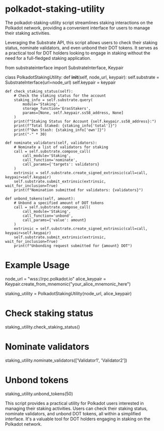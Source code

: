 # polkadot-staking-utility      
The polkadot-staking-utility script streamlines staking interactions on the Polkadot network, providing a convenient interface for users to manage their staking activities.

Leveraging the Substrate API, this script allows users to check their staking status, nominate validators, and even unbond their DOT tokens. It serves as a practical tool for DOT holders looking to engage in staking without the need for a full-fledged staking application.

from substrateinterface import SubstrateInterface, Keypair

class PolkadotStakingUtility:
    def __init__(self, node_url, keypair):
        self.substrate = SubstrateInterface(url=node_url)
        self.keypair = keypair

    def check_staking_status(self):
        # Check the staking status for the account
        staking_info = self.substrate.query(
            module='Staking',
            storage_function='ErasStakers',
            params=[None, self.keypair.ss58_address, None]
        )
        print(f"Staking Status for Account {self.keypair.ss58_address}:")
        print(f"Total Staked: {staking_info['total']}")
        print(f"Own Stash: {staking_info['own']}")
        print("-" * 30)

    def nominate_validators(self, validators):
        # Nominate a list of validators for staking
        call = self.substrate.compose_call(
            call_module='Staking',
            call_function='nominate',
            call_params={'targets': validators}
        )
        extrinsic = self.substrate.create_signed_extrinsic(call=call, keypair=self.keypair)
        self.substrate.submit_extrinsic(extrinsic, wait_for_inclusion=True)
        print(f"Nomination submitted for validators: {validators}")

    def unbond_tokens(self, amount):
        # Unbond a specified amount of DOT tokens
        call = self.substrate.compose_call(
            call_module='Staking',
            call_function='unbond',
            call_params={'value': amount}
        )
        extrinsic = self.substrate.create_signed_extrinsic(call=call, keypair=self.keypair)
        self.substrate.submit_extrinsic(extrinsic, wait_for_inclusion=True)
        print(f"Unbonding request submitted for {amount} DOT")

# Example Usage
node_url = "wss://rpc.polkadot.io"
alice_keypair = Keypair.create_from_mnemonic("your_alice_mnemonic_here")

staking_utility = PolkadotStakingUtility(node_url, alice_keypair)

# Check staking status
staking_utility.check_staking_status()

# Nominate validators
staking_utility.nominate_validators(['Validator1', 'Validator2'])

# Unbond tokens
staking_utility.unbond_tokens(50)


This script provides a practical utility for Polkadot users interested in managing their staking activities. Users can check their staking status, nominate validators, and unbond DOT tokens, all within a simplified interface. It's a valuable tool for DOT holders engaging in staking on the Polkadot network.
